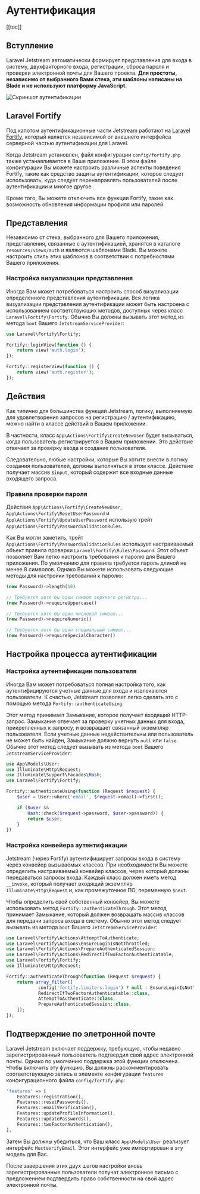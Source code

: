 # Аутентификация

[[toc]]

## Вступление

Laravel Jetstream автоматически формирует представления для входа в систему, двухфакторного входа, регистрации, сброса пароля и проверки электронной почты для Вашего проекта. **Для простоты, независимо от выбранного Вами стека, эти шаблоны написаны на Blade и не используют платформу JavaScript.**

![Скриншот аутентификации](./../../assets/img/authentication.png)

## Laravel Fortify

Под капотом аутентификационные части Jetstream работают на [Laravel Fortify](https://github.com/laravel/fortify), который является независимой от внешнего интерфейса серверной частью аутентификации для Laravel.

Когда Jetstream установлен, файл конфигурации `config/fortify.php` также устанавливается в Ваше приложение. В этом файле конфигурации Вы можете настроить различные аспекты поведения Fortify, такие как средство защиты аутентификации, которое следует использовать, куда следует перенаправлять пользователей после аутентификации и многое другое.

Кроме того, Вы можете отключить все функции Fortify, такие как возможность обновления информации профиля или паролей.

## Представления

Независимо от стека, выбранного для Вашего приложения, представления, связанные с аутентификацией, хранятся в каталоге `resources/views/auth` и являются шаблонами Blade. Вы можете настроить стиль этих шаблонов в соответствии с потребностями Вашего приложения.

### Настройка визуализации представления

Иногда Вам может потребоваться настроить способ визуализации определенного представления аутентификации. Вся логика визуализации представления аутентификации может быть настроена с использованием соответствующих методов, доступных через класс `Laravel\Fortify\Fortify`. Обычно Вы должны вызывать этот метод из метода `boot` Вашего `JetstreamServiceProvider`:

```php
use Laravel\Fortify\Fortify;

Fortify::loginView(function () {
    return view('auth.login');
});

Fortify::registerView(function () {
    return view('auth.register');
});
```

## Действия

Как типично для большинства функций Jetstream, логику, выполняемую для удовлетворения запросов на регистрацию / аутентификацию, можно найти в классе действий в Вашем приложении.

В частности, класс `App\Actions\Fortify\CreateNewUser` будет вызываться, когда пользователь регистрируется в Вашем приложении. Это действие отвечает за проверку ввода и создание пользователя.

Следовательно, любые настройки, которые Вы хотите внести в логику создания пользователей, должны выполняться в этом классе. Действие получает массив `$input`, который содержит все входные данные входящего запроса.

### Правила проверки пароля

Действия `App\Actions\Fortify\CreateNewUser`, `App\Actions\Fortify\ResetUserPassword` и `App\Actions\Fortify\UpdateUserPassword` использую трейт `App\Actions\Fortify\PasswordValidationRules`.

Как Вы могли заметить, трейт `App\Actions\Fortify\PasswordValidationRules` использует настраиваемый объект правила проверки `Laravel\Fortify\Rules\Password`. Этот объект позволяет Вам легко настроить требования к паролю для Вашего приложения. По умолчанию для правила требуется пароль длиной не менее 8 символов. Однако Вы можете использовать следующие методы для настройки требований к паролю:

```php
(new Password)->length(10)

// Требуется хотя бы один символ верхнего регистра...
(new Password)->requireUppercase()

// Требуется хотя бы один числовой символ...
(new Password)->requireNumeric()

// Требуется хотя бы один специальный символ...
(new Password)->requireSpecialCharacter()
```

## Настройка процесса аутентификации

### Настройка аутентификации пользователя

Иногда Вам может потребоваться полная настройка того, как аутентифицируются учетные данные для входа и извлекаются пользователи. К счастью, Jetstream позволяет легко сделать это с помощью метода `Fortify::authenticateUsing`.

Этот метод принимает Замыкание, которое получает входящий HTTP-запрос. Замыкание отвечает за проверку учетных данных для входа, прикрепленных к запросу, и возвращает связанный экземпляр пользователя. Если учетные данные недействительны или пользователь не может быть найден, Замыкание должно вернуть `null` или `false`. Обычно этот метод следует вызывать из метода `boot` Вашего `JetstreamServiceProvider`:

```php
use App\Models\User;
use Illuminate\Http\Request;
use Illuminate\Support\Facades\Hash;
use Laravel\Fortify\Fortify;

Fortify::authenticateUsing(function (Request $request) {
    $user = User::where('email', $request->email)->first();

    if ($user &&
        Hash::check($request->password, $user->password)) {
        return $user;
    }
})
```

### Настройка конвейера аутентификации

Jetstream (через Fortify) аутентифицирует запросы входа в систему через конвейер вызываемых классов. При необходимости Вы можете определить настраиваемый конвейер классов, через который должны передаваться запросы входа. Каждый класс должен иметь метод `__invoke`, который получает входящий экземпляр `Illuminate\Http\Request` и, как промежуточное ПО, переменную `$next`.

Чтобы определить свой собственный конвейер, Вы можете использовать метод `Fortify::authenticateThrough`. Этот метод принимает Замыкание, который должен возвращать массив классов для передачи запроса входа в систему. Обычно этот метод следует вызывать из метода `boot` Вашего `JetstreamServiceProvider`:

```php
use Laravel\Fortify\Actions\AttemptToAuthenticate;
use Laravel\Fortify\Actions\EnsureLoginIsNotThrottled;
use Laravel\Fortify\Actions\PrepareAuthenticatedSession;
use Laravel\Fortify\Actions\RedirectIfTwoFactorAuthenticatable;
use Laravel\Fortify\Fortify;
use Illuminate\Http\Request;

Fortify::authenticateThrough(function (Request $request) {
    return array_filter([
            config('fortify.limiters.login') ? null : EnsureLoginIsNotThrottled::class,
            RedirectIfTwoFactorAuthenticatable::class,
            AttemptToAuthenticate::class,
            PrepareAuthenticatedSession::class,
    ]);
});
```

## Подтверждение по элетронной почте

Laravel Jetstream включает поддержку, требующую, чтобы недавно зарегистрированный пользователь подтвердил свой адрес электронной почты. Однако по умолчанию поддержка этой функции отключена. Чтобы включить эту функцию, Вы должны раскомментировать соответствующую запись в элементе конфигурации `features` конфигурационного файла `config/fortify.php`:

```php
'features' => [
    Features::registration(),
    Features::resetPasswords(),
    Features::emailVerification(),
    Features::updateProfileInformation(),
    Features::updatePasswords(),
    Features::twoFactorAuthentication(),
],
```

Затем Вы должны убедиться, что Ваш класс `App\Models\User` реализует интерфейс `MustVerifyEmail`. Этот интерфейс уже импортирован в эту модель для Вас.

После завершения этих двух шагов настройки вновь зарегистрированные пользователи получат электронное письмо с предложением подтвердить право собственности на свой адрес электронной почты.
